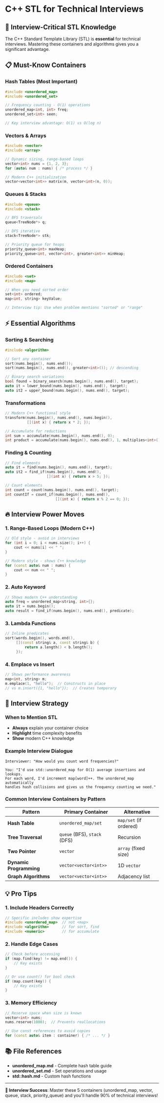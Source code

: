 # C++ STL for Technical Interviews

## 🎯 Interview-Critical STL Knowledge

The C++ Standard Template Library (STL) is **essential** for technical interviews. Mastering these containers and algorithms gives you a significant advantage.

## 📋 Must-Know Containers

### Hash Tables (Most Important)
```cpp
#include <unordered_map>
#include <unordered_set>

// Frequency counting - O(1) operations
unordered_map<int, int> freq;
unordered_set<int> seen;

// Key interview advantage: O(1) vs O(log n)
```

### Vectors & Arrays
```cpp
#include <vector>
#include <array>

// Dynamic sizing, range-based loops
vector<int> nums = {1, 2, 3};
for (auto& num : nums) { /* process */ }

// Modern C++ initialization
vector<vector<int>> matrix(m, vector<int>(n, 0));
```

### Queues & Stacks
```cpp
#include <queue>
#include <stack>

// BFS traversals
queue<TreeNode*> q;

// DFS iterative
stack<TreeNode*> stk;

// Priority queue for heaps
priority_queue<int> maxHeap;
priority_queue<int, vector<int>, greater<int>> minHeap;
```

### Ordered Containers
```cpp
#include <set>
#include <map>

// When you need sorted order
set<int> ordered;
map<int, string> keyValue;

// Interview tip: Use when problem mentions "sorted" or "range"
```

## ⚡ Essential Algorithms

### Sorting & Searching
```cpp
#include <algorithm>

// Sort any container
sort(nums.begin(), nums.end());
sort(nums.begin(), nums.end(), greater<int>()); // descending

// Binary search variations
bool found = binary_search(nums.begin(), nums.end(), target);
auto it = lower_bound(nums.begin(), nums.end(), target);
auto it2 = upper_bound(nums.begin(), nums.end(), target);
```

### Transformations
```cpp
// Modern C++ functional style
transform(nums.begin(), nums.end(), nums.begin(), 
          [](int x) { return x * 2; });

// Accumulate for reductions
int sum = accumulate(nums.begin(), nums.end(), 0);
int product = accumulate(nums.begin(), nums.end(), 1, multiplies<int>());
```

### Finding & Counting
```cpp
// Find elements
auto it = find(nums.begin(), nums.end(), target);
auto it2 = find_if(nums.begin(), nums.end(), 
                   [](int x) { return x > 5; });

// Count elements
int count = count(nums.begin(), nums.end(), target);
int countIf = count_if(nums.begin(), nums.end(), 
                       [](int x) { return x % 2 == 0; });
```

## 🔥 Interview Power Moves

### 1. Range-Based Loops (Modern C++)
```cpp
// Old style - avoid in interviews
for (int i = 0; i < nums.size(); i++) {
    cout << nums[i] << " ";
}

// Modern style - shows C++ knowledge
for (const auto& num : nums) {
    cout << num << " ";
}
```

### 2. Auto Keyword
```cpp
// Shows modern C++ understanding
auto freq = unordered_map<string, int>{};
auto it = nums.begin();
auto result = find_if(nums.begin(), nums.end(), predicate);
```

### 3. Lambda Functions
```cpp
// Inline predicates
sort(words.begin(), words.end(), 
     [](const string& a, const string& b) {
         return a.length() < b.length();
     });
```

### 4. Emplace vs Insert
```cpp
// Shows performance awareness
map<int, string> m;
m.emplace(1, "hello");  // Constructs in place
// vs m.insert({1, "hello"});  // Creates temporary
```

## 🎯 Interview Strategy

### When to Mention STL
- **Always** explain your container choice
- **Highlight** time complexity benefits
- **Show** modern C++ knowledge

### Example Interview Dialogue
```
Interviewer: "How would you count word frequencies?"

You: "I'd use std::unordered_map for O(1) average insertions and lookups.
For each word, I'd increment map[word]++. The unordered_map automatically
handles hash collisions and gives us the frequency counting we need."
```

### Common Interview Containers by Pattern

| Pattern | Primary Container | Alternative |
|---------|------------------|-------------|
| **Hash Table** | `unordered_map/set` | `map/set` (if ordered) |
| **Tree Traversal** | `queue` (BFS), `stack` (DFS) | Recursion |
| **Two Pointer** | `vector` | `array` (fixed size) |
| **Dynamic Programming** | `vector<vector<int>>` | 1D `vector` |
| **Graph Algorithms** | `vector<vector<int>>` | Adjacency list |

## 💡 Pro Tips

### 1. Include Headers Correctly
```cpp
// Specific includes show expertise
#include <unordered_map>  // not <map>
#include <algorithm>      // for sort, find
#include <numeric>        // for accumulate
```

### 2. Handle Edge Cases
```cpp
// Check before accessing
if (map.find(key) != map.end()) {
    // Key exists
}

// Or use count() for bool check
if (map.count(key)) {
    // Key exists
}
```

### 3. Memory Efficiency
```cpp
// Reserve space when size is known
vector<int> nums;
nums.reserve(1000);  // Prevents reallocations

// Use const references to avoid copies
for (const auto& item : container) { /* ... */ }
```

## 📚 File References
- **unordered_map.md** - Complete hash table guide
- **unordered_set.md** - Set operations and usage
- **std::hash.md** - Custom hash functions

---

**🎯 Interview Success**: Master these 5 containers (unordered_map, vector, queue, stack, priority_queue) and you'll handle 90% of technical interviews!
